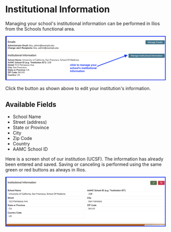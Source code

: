 # Institutional Information

Managing your school's institutional information can be performed in Ilios from the Schools functional area. 

![click to manage](../images/schools/institutional_information/click_to_manage.png)

Click the button as shown above to edit your institution's information. 

## Available Fields

* School Name
* Street (address)
* State or Province
* City
* Zip Code
* Country
* AAMC School ID

Here is a screen shot of our institution (UCSF). The information has already been entered and saved. Saving or canceling is performed using the same green or red buttons as always in Ilios.

![in "Edit" mode](../images/schools/institutional_information/in_edit_mode.png)



